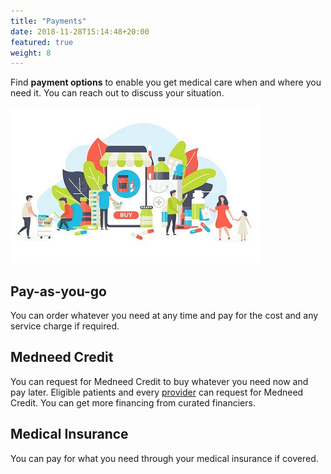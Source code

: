 ```yaml
---
title: "Payments"
date: 2018-11-28T15:14:48+20:00 
featured: true
weight: 8
---
```


Find **payment options** to enable you get medical care when and where you need it. You can reach out to discuss your situation.

![Some medicines](/images/illustrations/med-work.jpg)

## Pay-as-you-go 
You can order whatever you need at any time and pay for the cost and any service charge if required.


## Medneed Credit 
You can request for Medneed Credit to buy whatever you need now and pay later. Eligible patients and every <a href="/services/provider">provider</a> can request for Medneed Credit. You can get more financing from curated financiers.


## Medical Insurance
You can pay for what you need through your medical insurance if covered.
